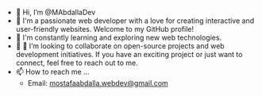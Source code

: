 - 👋 Hi, I’m @MAbdallaDev
- 👀 I'm a passionate web developer with a love for creating interactive and user-friendly websites. Welcome to my GitHub profile!
- 🌱 I'm constantly learning and exploring new web technologies.
- 💞️ 👯 I’m looking to collaborate on open-source projects and web development initiatives. If you have an exciting project or just want to connect, feel free to reach out to me.
- 📫 How to reach me ...
   - Email: mostafaabdalla.webdev@gmail.com

<!---
MAbdallaDev/MAbdallaDev is a ✨ special ✨ repository because its `README.md` (this file) appears on your GitHub profile.
You can click the Preview link to take a look at your changes.
--->
